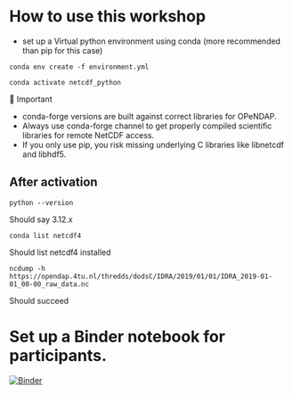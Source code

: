 # How to use this workshop

- set up a Virtual python environment using conda (more recommended than pip for this case)

`conda env create -f environment.yml `

`conda activate netcdf_python`

🚨 Important
-  conda-forge versions are built against correct libraries for OPeNDAP.
- Always use conda-forge channel to get properly compiled scientific libraries for remote NetCDF access.
- If you only use pip, you risk missing underlying C libraries like libnetcdf and libhdf5.

## After activation

`python --version` 

Should say 3.12.x

`conda list netcdf4`

Should list netcdf4 installed

`ncdump -h https://opendap.4tu.nl/thredds/dodsC/IDRA/2019/01/01/IDRA_2019-01-01_00-00_raw_data.nc`

Should succeed

# Set up a Binder notebook for participants. 


[![Binder](https://mybinder.org/badge_logo.svg)](https://mybinder.org/v2/gh/leilaicruz/Interoperability_workshop_domain_specific/HEAD?urlpath=%2Fdoc%2Ftree%2Fparticipants_live_code.ipynb)



